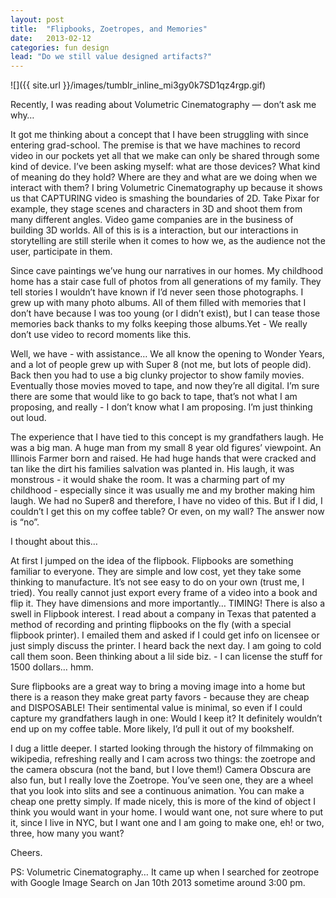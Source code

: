 ```yaml
---
layout: post
title:  "Flipbooks, Zoetropes, and Memories"
date:   2013-02-12
categories: fun design
lead: "Do we still value designed artifacts?"
---
```

![]({{ site.url }}/images/tumblr_inline_mi3gy0k7SD1qz4rgp.gif)

Recently, I was reading about Volumetric Cinematography — don’t ask me why… 

It got me thinking about a concept that I have been struggling with since entering grad-school. The premise is that we have machines to record video in our pockets yet all that we make can only be shared through some kind of device. I’ve been asking myself: what are those devices? What kind of meaning do they hold? Where are they and what are we doing when we interact with them? I bring Volumetric Cinematography up because it shows us that CAPTURING video is smashing the boundaries of 2D. Take Pixar for example, they stage scenes and characters in 3D and shoot them from many different angles. Video game companies are in the business of building 3D worlds. All of this is is a interaction, but our interactions in storytelling are still sterile when it comes to how we, as the audience not the user, participate in them. 

Since cave paintings we’ve hung our narratives in our homes. My childhood home has a stair case full of photos from all generations of my family. They tell stories I wouldn’t have known if I’d never seen those photographs. I grew up with many photo albums. All of them filled with memories that I don’t have because I was too young (or I didn’t exist), but I can tease those memories back thanks to my folks keeping those albums.Yet - We really don’t use video to record moments like this. 

Well, we have - with assistance… We all know the opening to Wonder Years, and a lot of people grew up with Super 8 (not me, but lots of people did). Back then you had to use a big clunky projector to show family movies. Eventually those movies moved to tape, and now they’re all digital. I’m sure there are some that would like to go back to tape, that’s not what I am proposing, and really - I don’t know what I am proposing. I’m just thinking out loud.

The experience that I have tied to this concept is my grandfathers laugh. He was a big man. A huge man from my small 8 year old figures’ viewpoint. An Illinois Farmer born and raised. He had huge hands that were cracked and tan like the dirt his families salvation was planted in. His laugh, it was monstrous - it would shake the room. It was a charming part of my childhood - especially since it was usually me and my brother making him laugh. We had no Super8 and therefore, I have no video of this. But if I did, I couldn’t I get this on my coffee table? Or even, on my wall? The answer now is “no”.

I thought about this…

At first I jumped on the idea of the flipbook. Flipbooks are something familiar to everyone. They are simple and low cost, yet they take some thinking to manufacture. It’s not see easy to do on your own (trust me, I tried). You really cannot just export every frame of a video into a book and flip it. They have dimensions and more importantly… TIMING! There is also a swell in Flipbook interest. I read about a company in Texas that patented a method of recording and printing flipbooks on the fly (with a special flipbook printer). I emailed them and asked if I could get info on licensee or just simply discuss the printer. I heard back the next day. I am going to cold call them soon. Been thinking about a lil side biz. - I can license the stuff for 1500 dollars… hmm. 

Sure flipbooks are a great way to bring a moving image into a home but there is a reason they make great party favors - because they are cheap and DISPOSABLE! Their sentimental value is minimal, so even if I could capture my grandfathers laugh in one: Would I keep it? It definitely wouldn’t end up on my coffee table. More likely, I’d pull it out of my bookshelf.

I dug a little deeper. I started looking through the history of filmmaking on wikipedia, refreshing really and I cam across two things: the zoetrope and the camera obscura (not the band, but I love them!) Camera Obscura are also fun, but I really love the Zoetrope. You’ve seen one, they are a wheel that you look into slits and see a continuous animation. You can make a cheap one pretty simply. If made nicely, this is more of the kind of object I think you would want in your home. I would want one, not sure where to put it, since I live in NYC, but I want one and I am going to make one, eh! or two, three, how many you want? 

Cheers.

PS: Volumetric Cinematography… It came up when I searched for zeotrope with Google Image Search on Jan 10th 2013 sometime around 3:00 pm.